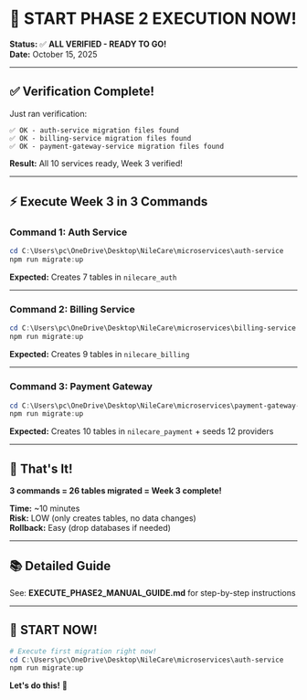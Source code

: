 # 🚀 START PHASE 2 EXECUTION NOW!

**Status:** ✅ **ALL VERIFIED - READY TO GO!**  
**Date:** October 15, 2025

---

## ✅ Verification Complete!

Just ran verification:
```
✅ OK - auth-service migration files found
✅ OK - billing-service migration files found  
✅ OK - payment-gateway-service migration files found
```

**Result:** All 10 services ready, Week 3 verified!

---

## ⚡ Execute Week 3 in 3 Commands

### Command 1: Auth Service

```powershell
cd C:\Users\pc\OneDrive\Desktop\NileCare\microservices\auth-service
npm run migrate:up
```

**Expected:** Creates 7 tables in `nilecare_auth`

---

### Command 2: Billing Service

```powershell
cd C:\Users\pc\OneDrive\Desktop\NileCare\microservices\billing-service
npm run migrate:up
```

**Expected:** Creates 9 tables in `nilecare_billing`

---

### Command 3: Payment Gateway

```powershell
cd C:\Users\pc\OneDrive\Desktop\NileCare\microservices\payment-gateway-service
npm run migrate:up
```

**Expected:** Creates 10 tables in `nilecare_payment` + seeds 12 providers

---

## 🎯 That's It!

**3 commands = 26 tables migrated = Week 3 complete!**

**Time:** ~10 minutes  
**Risk:** LOW (only creates tables, no data changes)  
**Rollback:** Easy (drop databases if needed)

---

## 📚 Detailed Guide

See: **EXECUTE_PHASE2_MANUAL_GUIDE.md** for step-by-step instructions

---

## 🚀 START NOW!

```powershell
# Execute first migration right now!
cd C:\Users\pc\OneDrive\Desktop\NileCare\microservices\auth-service
npm run migrate:up
```

**Let's do this!** 🎉

